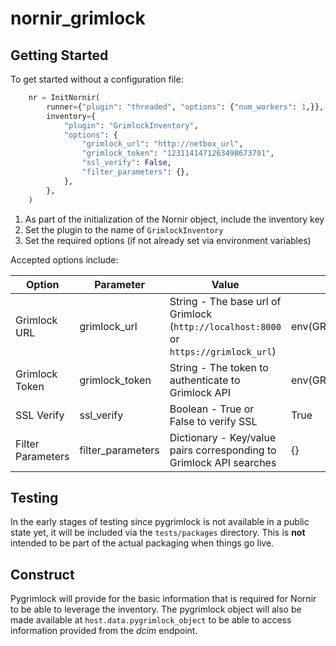 # nornir_grimlock

## Getting Started

To get started without a configuration file:

```python
    nr = InitNornir(
        runner={"plugin": "threaded", "options": {"num_workers": 1,}},
        inventory={
            "plugin": "GrimlockInventory",
            "options": {
                "grimlock_url": "http://netbox_url",
                "grimlock_token": "1231141471263498673791",
                "ssl_verify": False,
                "filter_parameters": {},
            },
        },
    )
```

1. As part of the initialization of the Nornir object, include the inventory key
2. Set the plugin to the name of `GrimlockInventory`
3. Set the required options (if not already set via environment variables)

Accepted options include:

| Option            | Parameter         | Value                                                                                 | Default             |
| ----------------- | ----------------- | ------------------------------------------------------------------------------------- | ------------------- |
| Grimlock URL      | grimlock_url      | String - The base url of Grimlock (`http://localhost:8000` or `https://grimlock_url`) | env(GRIMLOCK_URL)   |
| Grimlock Token    | grimlock_token    | String - The token to authenticate to Grimlock API                                    | env(GRIMLOCK_TOKEN) |
| SSL Verify        | ssl_verify        | Boolean - True or False to verify SSL                                                 | True                |
| Filter Parameters | filter_parameters | Dictionary - Key/value pairs corresponding to Grimlock API searches                   | {}                  |


## Testing

In the early stages of testing since pygrimlock is not available in a public state yet, it will be included via the `tests/packages` directory. This is **not** intended to be part of the actual packaging when things go live.

## Construct

Pygrimlock will provide for the basic information that is required for Nornir to be able to leverage the inventory. The pygrimlock object will also be made available at `host.data.pygrimlock_object` to be able to access information provided from the _dcim_ endpoint.
